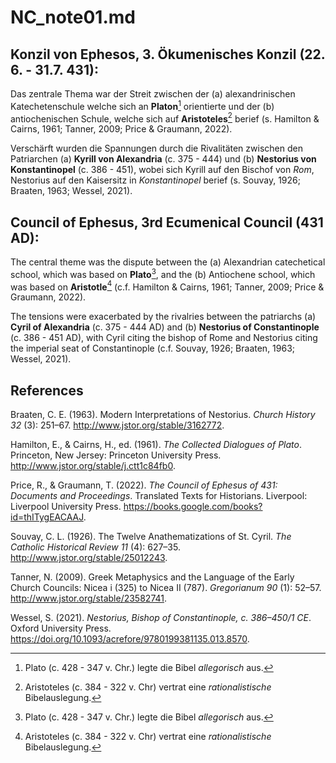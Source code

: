 # NC_note01.md

## Konzil von Ephesos, 3. Ökumenisches Konzil (22. 6. - 31.7. 431):

Das zentrale Thema war der Streit zwischen der (a) alexandrinischen Katechetenschule welche sich an **Platon**[^1] orientierte und der (b) antiochenischen Schule, welche sich auf **Aristoteles**[^2] berief (s. Hamilton & Cairns, 1961; Tanner, 2009; Price & Graumann, 2022).

Verschärft wurden die Spannungen durch die Rivalitäten zwischen den Patriarchen (a) **Kyrill von Alexandria** (c. 375 - 444) und (b) **Nestorius von Konstantinopel** (c. 386 - 451), wobei sich Kyrill auf den Bischof von *Rom*, Nestorius auf den Kaisersitz in *Konstantinopel* berief (s. Souvay, 1926; Braaten, 1963; Wessel, 2021).

[^1]: Plato (c. 428 - 347 v. Chr.) legte die Bibel *allegorisch* aus.  
[^2]: Aristoteles (c. 384 - 322 v. Chr) vertrat eine *rationalistische* Bibelauslegung.

## Council of Ephesus, 3rd Ecumenical Council (431 AD):

The central theme was the dispute between the (a) Alexandrian catechetical school, which was based on **Plato**[^1], and the (b) Antiochene school, which was based on **Aristotle**[^2] (c.f. Hamilton & Cairns, 1961; Tanner, 2009; Price & Graumann, 2022).

The tensions were exacerbated by the rivalries between the patriarchs (a) **Cyril of Alexandria** (c. 375 - 444 AD) and (b) **Nestorius of Constantinople** (c. 386 - 451 AD), with Cyril citing the bishop of Rome and Nestorius citing the imperial seat of Constantinople (c.f. Souvay, 1926; Braaten, 1963; Wessel, 2021).

[^1]: Plato (c. 428 - 347 BC) interpreted the Bible *allegorically*.  
[^2]: Aristotle (c. 384 - 322 BC) represented a *rationalistic* interpretation of the Bible.


## References

Braaten, C. E. (1963). Modern Interpretations of Nestorius. *Church History 32* (3): 251–67. http://www.jstor.org/stable/3162772.

Hamilton, E., & Cairns, H., ed. (1961). *The Collected Dialogues of Plato*. Princeton, New Jersey: Princeton University Press. http://www.jstor.org/stable/j.ctt1c84fb0.

Price, R., & Graumann, T. (2022). *The Council of Ephesus of 431: Documents and Proceedings*. Translated Texts for Historians. Liverpool: Liverpool University Press. https://books.google.com/books?id=thITygEACAAJ.

Souvay, C. L. (1926). The Twelve Anathematizations of St. Cyril. *The Catholic Historical Review 11* (4): 627–35. http://www.jstor.org/stable/25012243.

Tanner, N. (2009). Greek Metaphysics and the Language of the Early Church Councils: Nicea i (325) to Nicea II (787). *Gregorianum 90* (1): 52–57. http://www.jstor.org/stable/23582741.

Wessel, S. (2021). *Nestorius, Bishop of Constantinople, c. 386–450/1 CE*. Oxford University Press. https://doi.org/10.1093/acrefore/9780199381135.013.8570.

 
